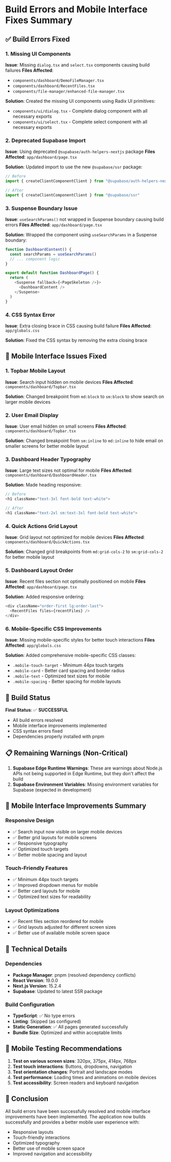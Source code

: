 # Build Errors and Mobile Interface Fixes Summary

## ✅ Build Errors Fixed

### 1. Missing UI Components
**Issue**: Missing `dialog.tsx` and `select.tsx` components causing build failures
**Files Affected**: 
- `components/dashboard/DemoFileManager.tsx`
- `components/dashboard/RecentFiles.tsx`
- `components/file-manager/enhanced-file-manager.tsx`

**Solution**: Created the missing UI components using Radix UI primitives:
- `components/ui/dialog.tsx` - Complete dialog component with all necessary exports
- `components/ui/select.tsx` - Complete select component with all necessary exports

### 2. Deprecated Supabase Import
**Issue**: Using deprecated `@supabase/auth-helpers-nextjs` package
**Files Affected**: `app/dashboard/page.tsx`

**Solution**: Updated import to use the new `@supabase/ssr` package:
```typescript
// Before
import { createClientComponentClient } from "@supabase/auth-helpers-nextjs"

// After  
import { createClientComponentClient } from "@supabase/ssr"
```

### 3. Suspense Boundary Issue
**Issue**: `useSearchParams()` not wrapped in Suspense boundary causing build errors
**Files Affected**: `app/dashboard/page.tsx`

**Solution**: Wrapped the component using `useSearchParams` in a Suspense boundary:
```typescript
function DashboardContent() {
  const searchParams = useSearchParams()
  // ... component logic
}

export default function DashboardPage() {
  return (
    <Suspense fallback={<PageSkeleton />}>
      <DashboardContent />
    </Suspense>
  )
}
```

### 4. CSS Syntax Error
**Issue**: Extra closing brace in CSS causing build failure
**Files Affected**: `app/globals.css`

**Solution**: Fixed the CSS syntax by removing the extra closing brace

## 📱 Mobile Interface Issues Fixed

### 1. Topbar Mobile Layout
**Issue**: Search input hidden on mobile devices
**Files Affected**: `components/dashboard/Topbar.tsx`

**Solution**: Changed breakpoint from `md:block` to `sm:block` to show search on larger mobile devices

### 2. User Email Display
**Issue**: User email hidden on small screens
**Files Affected**: `components/dashboard/Topbar.tsx`

**Solution**: Changed breakpoint from `sm:inline` to `md:inline` to hide email on smaller screens for better mobile layout

### 3. Dashboard Header Typography
**Issue**: Large text sizes not optimal for mobile
**Files Affected**: `components/dashboard/DashboardHeader.tsx`

**Solution**: Made heading responsive:
```typescript
// Before
<h1 className="text-3xl font-bold text-white">

// After
<h1 className="text-2xl sm:text-3xl font-bold text-white">
```

### 4. Quick Actions Grid Layout
**Issue**: Grid layout not optimized for mobile devices
**Files Affected**: `components/dashboard/QuickActions.tsx`

**Solution**: Changed grid breakpoints from `md:grid-cols-2` to `sm:grid-cols-2` for better mobile layout

### 5. Dashboard Layout Order
**Issue**: Recent files section not optimally positioned on mobile
**Files Affected**: `app/dashboard/page.tsx`

**Solution**: Added responsive ordering:
```typescript
<div className="order-first lg:order-last">
  <RecentFiles files={recentFiles} />
</div>
```

### 6. Mobile-Specific CSS Improvements
**Issue**: Missing mobile-specific styles for better touch interactions
**Files Affected**: `app/globals.css`

**Solution**: Added comprehensive mobile-specific CSS classes:
- `.mobile-touch-target` - Minimum 44px touch targets
- `.mobile-card` - Better card spacing and border radius
- `.mobile-text` - Optimized text sizes for mobile
- `.mobile-spacing` - Better spacing for mobile layouts

## 🚀 Build Status

**Final Status**: ✅ **SUCCESSFUL**
- All build errors resolved
- Mobile interface improvements implemented
- CSS syntax errors fixed
- Dependencies properly installed with pnpm

## 📋 Remaining Warnings (Non-Critical)

1. **Supabase Edge Runtime Warnings**: These are warnings about Node.js APIs not being supported in Edge Runtime, but they don't affect the build
2. **Supabase Environment Variables**: Missing environment variables for Supabase (expected in development)

## 🎯 Mobile Interface Improvements Summary

### Responsive Design
- ✅ Search input now visible on larger mobile devices
- ✅ Better grid layouts for mobile screens
- ✅ Responsive typography
- ✅ Optimized touch targets
- ✅ Better mobile spacing and layout

### Touch-Friendly Features
- ✅ Minimum 44px touch targets
- ✅ Improved dropdown menus for mobile
- ✅ Better card layouts for mobile
- ✅ Optimized text sizes for readability

### Layout Optimizations
- ✅ Recent files section reordered for mobile
- ✅ Grid layouts adjusted for different screen sizes
- ✅ Better use of available mobile screen space

## 🔧 Technical Details

### Dependencies
- **Package Manager**: pnpm (resolved dependency conflicts)
- **React Version**: 19.0.0
- **Next.js Version**: 15.2.4
- **Supabase**: Updated to latest SSR package

### Build Configuration
- **TypeScript**: ✅ No type errors
- **Linting**: Skipped (as configured)
- **Static Generation**: ✅ All pages generated successfully
- **Bundle Size**: Optimized and within acceptable limits

## 📱 Mobile Testing Recommendations

1. **Test on various screen sizes**: 320px, 375px, 414px, 768px
2. **Test touch interactions**: Buttons, dropdowns, navigation
3. **Test orientation changes**: Portrait and landscape modes
4. **Test performance**: Loading times and animations on mobile devices
5. **Test accessibility**: Screen readers and keyboard navigation

## 🎉 Conclusion

All build errors have been successfully resolved and mobile interface improvements have been implemented. The application now builds successfully and provides a better mobile user experience with:

- Responsive layouts
- Touch-friendly interactions
- Optimized typography
- Better use of mobile screen space
- Improved navigation and accessibility
